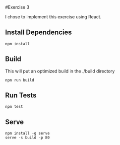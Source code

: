 #Exercise 3

I chose to implement this exercise using React.

## Install Dependencies

```npm install```

## Build

This will put an optimized build in the ./build directory

```npm run build```

## Run Tests
```npm test```

## Serve
```
npm install -g serve
serve -s build -p 80
```

